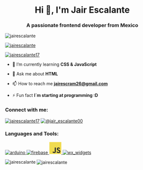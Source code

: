 <h1 align="center">Hi 👋, I'm Jair Escalante</h1>
<h3 align="center">A passionate frontend developer from Mexico</h3>

<p align="left"> <img src="https://komarev.com/ghpvc/?username=jairescalante&label=Profile%20views&color=0e75b6&style=flat" alt="jairescalante" /> </p>

<p align="left"> <a href="https://github.com/ryo-ma/github-profile-trophy"><img src="https://github-profile-trophy.vercel.app/?username=jairescalante" alt="jairescalante" /></a> </p>

<p align="left"> <a href="https://twitter.com/jairescalante17" target="blank"><img src="https://img.shields.io/twitter/follow/jairescalante17?logo=twitter&style=for-the-badge" alt="jairescalante17" /></a> </p>

- 🌱 I’m currently learning **CSS & JavaScript**

- 💬 Ask me about **HTML**

- 📫 How to reach me **jairescram26@gmail.com**

- ⚡ Fun fact **I´m starting at programming :D**

<h3 align="left">Connect with me:</h3>
<p align="left">
<a href="https://twitter.com/jairescalante17" target="blank"><img align="center" src="https://raw.githubusercontent.com/rahuldkjain/github-profile-readme-generator/master/src/images/icons/Social/twitter.svg" alt="jairescalante17" height="30" width="40" /></a>
<a href="https://instagram.com/@jair_escalante00" target="blank"><img align="center" src="https://raw.githubusercontent.com/rahuldkjain/github-profile-readme-generator/master/src/images/icons/Social/instagram.svg" alt="@jair_escalante00" height="30" width="40" /></a>
</p>

<h3 align="left">Languages and Tools:</h3>
<p align="left"> <a href="https://www.arduino.cc/" target="_blank"> <img src="https://cdn.worldvectorlogo.com/logos/arduino-1.svg" alt="arduino" width="40" height="40"/> </a> <a href="https://firebase.google.com/" target="_blank"> <img src="https://www.vectorlogo.zone/logos/firebase/firebase-icon.svg" alt="firebase" width="40" height="40"/> </a> <a href="https://developer.mozilla.org/en-US/docs/Web/JavaScript" target="_blank"> <img src="https://raw.githubusercontent.com/devicons/devicon/master/icons/javascript/javascript-original.svg" alt="javascript" width="40" height="40"/> </a> <a href="https://www.wxwidgets.org/" target="_blank"> <img src="https://upload.wikimedia.org/wikipedia/commons/b/bb/WxWidgets.svg" alt="wx_widgets" width="40" height="40"/> </a> </p>

<p><img align="left" src="https://github-readme-stats.vercel.app/api/top-langs?username=jairescalante&show_icons=true&theme=tokyonight&locale=en&layout=compact" alt="jairescalante" /></p>

<p>&nbsp;<img align="center" src="https://github-readme-stats.vercel.app/api?username=jairescalante&show_icons=true&locale=en" alt="jairescalante" /></p>

